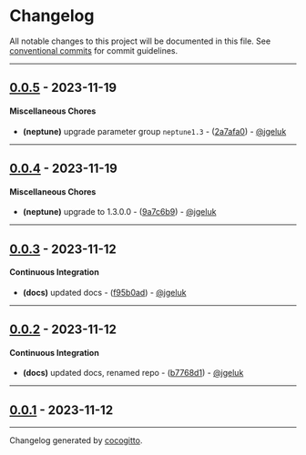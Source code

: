 # Changelog
All notable changes to this project will be documented in this file. See [conventional commits](https://www.conventionalcommits.org/) for commit guidelines.

- - -
## [0.0.5](https://github.com/EKGF/terraform-neptune/compare/0.0.4..0.0.5) - 2023-11-19
#### Miscellaneous Chores
- **(neptune)** upgrade parameter group `neptune1.3` - ([2a7afa0](https://github.com/EKGF/terraform-neptune/commit/2a7afa0e50b5a6ef11a0c926ff439656ea4aad88)) - [@jgeluk](https://github.com/jgeluk)

- - -

## [0.0.4](https://github.com/EKGF/terraform-neptune/compare/0.0.3..0.0.4) - 2023-11-19
#### Miscellaneous Chores
- **(neptune)** upgrade to 1.3.0.0 - ([9a7c6b9](https://github.com/EKGF/terraform-neptune/commit/9a7c6b90e475a90cda8151144568674e23c9a8b6)) - [@jgeluk](https://github.com/jgeluk)

- - -

## [0.0.3](https://github.com/EKGF/terraform-neptune/compare/0.0.2..0.0.3) - 2023-11-12
#### Continuous Integration
- **(docs)** updated docs - ([f95b0ad](https://github.com/EKGF/terraform-neptune/commit/f95b0adf762bc8621d33f6bd88529049a02dd679)) - [@jgeluk](https://github.com/jgeluk)

- - -

## [0.0.2](https://github.com/EKGF/terraform-neptune/compare/0.0.1..0.0.2) - 2023-11-12
#### Continuous Integration
- **(docs)** updated docs, renamed repo - ([b7768d1](https://github.com/EKGF/terraform-neptune/commit/b7768d13829fdcf723a3bd2d5079fa36d07e7440)) - [@jgeluk](https://github.com/jgeluk)

- - -

## [0.0.1](https://github.com/EKGF/terraform-neptune/compare/2c88853d8104f23782234297e4b63810b43826d9..0.0.1) - 2023-11-12

- - -

Changelog generated by [cocogitto](https://github.com/cocogitto/cocogitto).